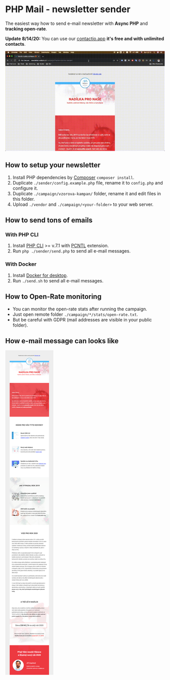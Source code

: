 # PHP Mail - newsletter sender
The easiest way how to send e-mail newsletter with **Async PHP** and **tracking open-rate**.

**Update 8/14/20:** You can use our [contactio.app](https://www.contactio.app) **it's free and with unlimited contacts**.

![example campaign](docs/preview.gif)

## How to setup your newsletter
1. Install PHP dependencies by [Composer](https://getcomposer.org/) `composer install`.
1. Duplicate `./sender/config.example.php` file, rename it to `config.php` and configure it.
1. Duplicate `./campaign/vzorova-kampan/` folder, rename it and edit files in this folder.
1. Upload `./vendor` and `./campaign/<your-folder>` to your web server.

## How to send tons of emails

### With PHP CLI
1. Install [PHP CLI](http://www.php-cli.com/) >= v.7.1 with [PCNTL](https://www.php.net/manual/en/book.pcntl.php) extension.
1. Run `php ./sender/send.php` to send all e-mail messages.

### With Docker
1. Install [Docker for desktop](https://www.docker.com/products/docker-desktop).
1. Run `./send.sh` to send all e-mail messages.

## How to Open-Rate monitoring
- You can monitor the open-rate stats after running the campaign.
- Just open remote folder `./campaign/*/stats/open-rate.txt`.
- But be careful with GDPR (mail addresses are visible in your public folder).

## How e-mail message can looks like
![example campaign](docs/vzorova-kampan.png)
